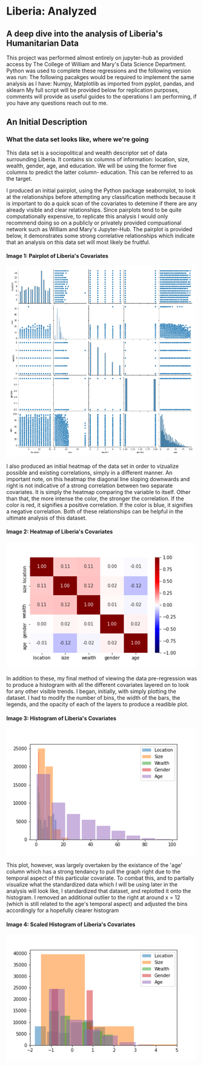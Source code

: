 # Liberia: Analyzed
## A deep dive into the analysis of Liberia's Humanitarian Data
This project was performed almost entirely on jupyter-hub as provided access by The College of William and Mary's Data Science Department. 
Python was used to complete these regressions and the following version was run: 
The following pacakges would be required to implement the same analysis as I have: Numpy, Matplotlib as imported from pyplot, pandas, and sklearn
My full script will be provided below for replication purposes, comments will provide as useful guides to the operations I am performing, if you have any questions reach out to me. 
## An Initial Description
### What the data set looks like, where we're going
This data set is a sociopolitical and wealth descriptor set of data surrounding Liberia. It contains six columns of information: location, size, wealth, gender, age, and education. We will be using the former five columns to predict the latter column- education. This can be referred to as the target. 

I produced an initial pairplot, using the Python package seabornplot, to look at the relationships before attempting any classification methods because it is important to do a quick scan of the covariates to detemine if there are any already visible and clear relationships. Since pairplots tend to be quite computationally expensive, to replicate this analysis I would only recommend doing so on a publicly or privately provided compuational network such as William and Mary's Jupyter-Hub. The pairplot is provided below, it demonstrates some strong correlative relationships which indicate that an analysis on this data set will most likely be fruitful. 
#### Image 1: Pairplot of Liberia's Covariates
<img src="Paiplot.png" width="500">

I also produced an initial heatmap of the data set in order to vizualize possible and existing correlations, simply in a different manner. An important note, on this heatmap the diagonal line sloping downwards and right is not indicative of a strong correlation between two separate covariates. It is simply the heatmap comparing the variable to itself. Other than that, the more intense the color, the stronger the correlation. If the color is red, it signifies a positive correlation. If the color is blue, it signifies a negative correlation. Both of these relationships can be helpful in the ultimate analysis of this dataset.
#### Image 2: Heatmap of Liberia's Covariates
<img src="Heatmap.png" width = "500">

In addition to these, my final method of viewing the data pre-regression was to produce a histogram with all the different covariates layered on to look for any other visible trends. I began, initially, with simply plotting the dataset. I had to modify the number of bins, the width of the bars, the legends, and the opacity of each of the layers to produce a readible plot. 
#### Image 3: Histogram of Liberia's Covariates
<img src = "Unscaled_Histogram.png" width = "500">

This plot, however, was largely overtaken by the existance of the 'age' column which has a strong tendancy to pull the graph right due to the temporal aspect of this particular covariate. To combat this, and to partially visualize what the standardized data which I will be using later in the analysis will look like, I standardized that dataset, and replotted it onto the histogram. I removed an additional outlier to the right at around x = 12 (which is still related to the age's temporal aspect) and adjusted the bins accordingly for a hopefully clearer histogram
#### Image 4: Scaled Histogram of Liberia's Covariates
<img src = "Scaled_Histogram.png" width = "500">

